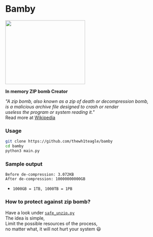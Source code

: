 # Bamby
<img src="https://user-images.githubusercontent.com/61390950/144936845-23832b19-59e6-4117-8a1b-055ff9ec3f1e.png" style="pointer-events: none;cursor: none; user-select: none; width: 250px; height: 200px;">

**In memory ZIP bomb Creator**

*"A zip bomb, also known as a zip of death or decompression bomb,  
is a malicious archive file designed to crash or render  
useless the program or system reading it."*  
Read more at [Wikipedia](https://en.wikipedia.org/wiki/Zip_bomb)  




### Usage
```bash
git clone https://github.com/thewh1teagle/bamby
cd bamby
python3 main.py
```

### Sample output
```log
Before de-compression: 3.072KB
After de-compression: 10000000000GB
```
- `1000GB = 1TB, 1000TB = 1PB`


### How to protect against zip bomb?
Have a look under [`safe_unzip.py`](https://github.com/thewh1teagle/Bamby/blob/main/safe_unzip.py#L45)  
The idea is simple,  
Limit the possible resources of the process,  
no matter what, it will not hurt your system 😃  
